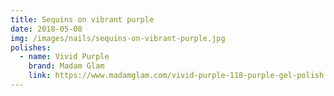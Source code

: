 ```yaml
---
title: Sequins on vibrant purple
date: 2018-05-08
img: /images/nails/sequins-on-vibrant-purple.jpg
polishes:
  - name: Vivid Purple
    brand: Madam Glam
    link: https://www.madamglam.com/vivid-purple-118-purple-gel-polish.html
---
```

